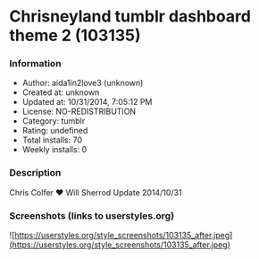 # Chrisneyland tumblr dashboard theme 2 (103135)

### Information
- Author: aida1in2love3 (unknown)
- Created at: unknown
- Updated at: 10/31/2014, 7:05:12 PM
- License: NO-REDISTRIBUTION
- Category: tumblr
- Rating: undefined
- Total installs: 70
- Weekly installs: 0


### Description
Chris Colfer ♥ Will Sherrod Update 2014/10/31


### Screenshots (links to userstyles.org)
![https://userstyles.org/style_screenshots/103135_after.jpeg](https://userstyles.org/style_screenshots/103135_after.jpeg)


